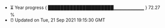 - ⏳ Year progress { █████████████████████▁▁▁▁▁▁▁▁▁ } 72.27 %
- ⏰ Updated on Tue, 21 Sep 2021 19:15:30 GMT

